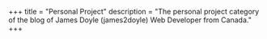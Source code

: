 +++
title = "Personal Project"
description = "The personal project category of the blog of James Doyle (james2doyle) Web Developer from Canada."
+++
